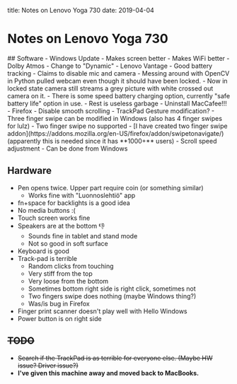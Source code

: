 title: Notes on Lenovo Yoga 730
date: 2019-04-04
# Notes on Lenovo Yoga 730
<p></p>
## Software
- Windows Update
    - Makes screen better
    - Makes WiFi better
- Dolby Atmos
    - Change to "Dynamic"
- Lenovo Vantage
    - Good battery tracking
    - Claims to disable mic and camera
        - Messing around with OpenCV in Python pulled webcam even though it should have been locked.
        - Now in locked state camera still streams a grey picture with white crossed out camera on it.
    - There is some speed battery charging option, currently "safe battery life" option in use.
    - Rest is useless garbage
- Uninstall MacCafee!!!
- Firefox
    - Disable smooth scrolling
    - TrackPad Gesture modification?
    - Three finger swipe can be modified in Windows (also has 4 finger swipes for lulz)
    - Two finger swipe no supported
    - [I have created two finger swipe addon](https://addons.mozilla.org/en-US/firefox/addon/swipetonavigate/) (apparently this is needed since it has **1000+** users)
- Scroll speed adjustment
    - Can be done from Windows

## Hardware
- Pen opens twice. Upper part require coin (or something similar)
    - Works fine with "Luonnoslehtiö" app
- fn+space for backlights is a good idea
- No media buttons :(
- Touch screen works fine
- Speakers are at the bottom 👎
    - Sounds fine in tablet and stand mode
    - Not so good in soft surface
- Keyboard is good
- Track-pad is terrible
    - Random clicks from touching
    - Very stiff from the top
    - Very loose from the bottom
    - Sometimes bottom right side is right click, sometimes not
    - Two fingers swipe does nothing (maybe Windows thing?)
    - Was/is bug in Firefox
- Finger print scanner doesn't play well with Hello Windows
- Power button is on right side

## ~~TODO~~

- <del>Search if the TrackPad is as terrible for everyone else. (Maybe HW issue? Driver issue?)</del>
- **I've given this machine away and moved back to MacBooks.**
